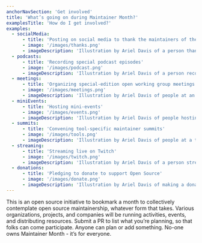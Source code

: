 ```yaml
---
anchorNavSection: 'Get involved'
title: 'What’s going on during Maintainer Month?'
examplesTitle: 'How do I get involved?'
examples:
  - socialMedia:
      - title: 'Posting on social media to thank the maintainers of their favorite open source projects'
      - image: '/images/thanks.png'
      - imageDescription: 'Illustration by Ariel Davis of a person thanking an open source maintainer on social media'
  - podcasts:
      - title: 'Recording special podcast episodes'
      - image: '/images/podcast.png'
      - imageDescription: 'Illustration by Ariel Davis of a person recording a podcast episode about open source maintainers'
  - meetings:
      - title: 'Organizing special-edition open working group meetings'
      - image: '/images/meetings.png'
      - imageDescription: 'Illustration by Ariel Davis of people at an open working group meeting for open source maintainers' 
  - miniEvents:
      - title: 'Hosting mini-events'
      - image: '/images/events.png'
      - imageDescription: 'Illustration by Ariel Davis of people hosting a mini-event for open source maintainers'
  - summits:
      - title: 'Convening tool-specific maintainer summits'
      - image: '/images/tools.png'
      - imageDescription: 'Illustration by Ariel Davis of people at a tool-specific maintainer summit for open source projects'
  - streaming:
      - title: 'Streaming live on Twitch'
      - image: '/images/twitch.png'
      - imageDescription: 'Illustration by Ariel Davis of a person streaming on Twitch about open source maintainers'
  - donations:
      - title: 'Pledging to donate to support Open Source'
      - image: '/images/donate.png'
      - imageDescription: 'Illustration by Ariel Davis of making a donation to support open source'
---
```


This is an open source initiative to bookmark a month to collectively contemplate open source maintainership, whatever form that takes. Various organizations, projects, and companies will be running activities, events, and distributing resources. Submit a PR to list what you’re planning, so that folks can come participate. Anyone can plan or add something. No-one owns Maintainer Month - it’s for everyone.
